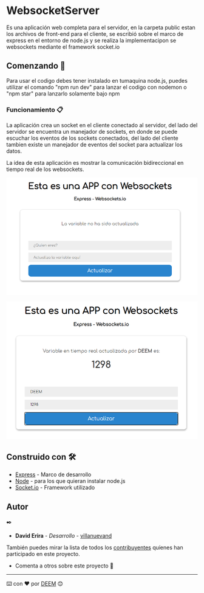 # WebsocketServer

Es una aplicación web completa para el servidor, en la carpeta public estan los archivos de front-end para el cliente, se escribió sobre el marco de express en el entorno de node.js  y se realiza la implementacipon se websockets mediante el framework socket.io  


## Comenzando 🚀

Para usar el codigo debes tener instalado en tumaquina node.js, puedes utilizar el comando "npm run dev" para lanzar el codigo con nodemon o "npm star" para lanzarlo solamente bajo npm 

### Funcionamiento 📋

La aplicación crea un socket en el cliente conectado al servidor, del lado del servidor se encuentra un manejador de sockets, en donde se puede escuchar los eventos de los sockets conectados, del lado del cliente tambien existe un manejador de eventos del socket para actualizar los datos.

La idea de esta aplicación es mostrar la comunicación bidireccional en tiempo real de los websockets.


![visualización](https://raw.githubusercontent.com/DavidErira/AppServerWebSocket/master/Captura1.PNG)


![visualización](https://raw.githubusercontent.com/DavidErira/AppServerWebSocket/master/Captura2.PNG)
## Construido con 🛠️


* [Express](https://www.express.com/) - Marco de desarrollo
* [Node](https://nodejs.org/es/) -  para los que quieran instalar node.js
* [Socket.io](https://socket.io/) - Framework utilizado 

## Autor
 ✒️
* **David Erira** - *Desarrollo* - [villanuevand](https://github.com/villanuevand)

También puedes mirar la lista de todos los [contribuyentes](https://github.com/your/project/contributors) quíenes han participado en este proyecto. 

* Comenta a otros sobre este proyecto 📢



---
⌨️ con ❤️ por [DEEM](https://github.com/DavidErira) 😊